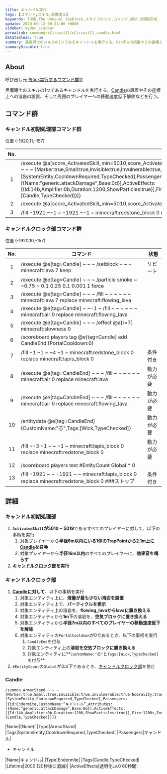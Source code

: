 ```yaml
---
title: キャンドル実行
tags: [コマンド,スキル,黒魔導士]
keywords: TUSB,The Unusual Skyblock,スカイブロック,コマンド,解析,X回路区域
update: 2020-09-13 09:21:00 +0000
sidebar: mydoc_sidebar
permalink: command/xCircuit11/xCircuit11_candle.html
datatable3c: true
summary: 黒魔導士のスキルの1つであるキャンドルを実行する。Candleの設置やその座標上への溶岩の設置、そして周囲のプレイヤーへの移動速度低下解除などを行う。
summaryDisable: true
---
```


## About

<span class="tagBlack">呼び出し元</span> [毎tick実行するコマンド群11]({{site.baseurl}}/command/xCircuit11/xCircuit11_command.html)

黒魔導士のスキルの1つであるキャンドルを実行する。[Candle](#candle)の設置やその座標上への溶岩の設置、そして周囲のプレイヤーへの移動速度低下解除などを行う。

## コマンド群

### キャンドル初期処理部コマンド群

<span class="tagYellow">位置</span> (-1920,11,-157)

<div class="datatable3c-begin"></div>

|No.|コマンド||
|:-:|-|-|
|1|/execute @a[score_ActivatedSkill_min=5010,score_ActivatedSkill=5019] ~ ~ ~ /execute @e[r=6,tag=TrapPoint,c=1] ~ ~2.1 ~ /summon ArmorStand ~ ~ ~ {Marker:true,Small:true,Invisible:true,Invulnerable:true,NoGravity:true,NoBasePlate:true,DisabledSlots:31,PortalCooldown:390,Tags:[SystemEntity,CooldownRequired,TypeChecked],Passengers:[{id:Endermite,CustomName:"キャンドル",Attributes:[{Name:"generic.attackDamage",Base:0d}],ActiveEffects:[{Id:14b,Amplifier:0b,Duration:1200,ShowParticles:true}],Fire:1200s,Invulnerable:true,Silent:true,NoAI:true,Lifetime:2000,PortalCooldown:390,Tags:[Candle,TypeChecked]}]}|
|2|/execute @a[score_ActivatedSkill_min=5010,score_ActivatedSkill=5019] ~ ~ ~ /playsound entity.blaze.shoot master @a[r=16] ~ ~ ~ 1 0.8 0|
|3|/fill -1921 ~-1 ~ -1921 ~-1 ~ minecraft:redstone_block 0 replace minecraft:lapis_block 0 ###キャンドル起動|

<div class="datatable3c-end"></div>

### キャンドルクロック部コマンド群

<span class="tagYellow">位置</span> (-1920,10,-157)

<div class="datatable3c-begin"></div>

|No.|コマンド|状態|
|:-:|-|-|
|1|/execute @e[tag=Candle] ~ ~ ~ /setblock ~ ~ ~ minecraft:lava 7 keep|リピート|
|2|/execute @e[tag=Candle] ~ ~ ~ /particle smoke ~ ~0.75 ~ 0.1 0.25 0.1 0.001 1 force|
|3|/execute @e[tag=Candle] ~ ~ ~ /fill ~ ~ ~ ~ ~ ~ minecraft:lava 7 replace minecraft:flowing_lava|
|4|/execute @e[tag=Candle] ~ ~-1 ~ /fill ~ ~ ~ ~ ~ ~ minecraft:air 0 replace minecraft:flowing_lava|
|5|/execute @e[tag=Candle] ~ ~ ~ /effect @a[r=7] minecraft:slowness 0|
|6|/scoreboard players tag @e[tag=Candle] add CandleEnd {PortalCooldown:0}|
|7|/fill ~1 ~1 ~ ~4 ~1 ~ minecraft:redstone_block 0 replace minecraft:lapis_block 0|条件付き|
|8|/execute @e[tag=CandleEnd] ~ ~ ~ /fill ~ ~ ~ ~ ~ ~ minecraft:air 0 replace minecraft:lava|動力が必要|
|9|/execute @e[tag=CandleEnd] ~ ~ ~ /fill ~ ~ ~ ~ ~ ~ minecraft:air 0 replace minecraft:flowing_lava|動力が必要|
|10|/entitydata @e[tag=CandleEnd] {CustomName:"芯",Tags:[Wick,TypeChecked]}|動力が必要|
|11|/fill ~-3 ~1 ~ ~ ~1 ~ minecraft:lapis_block 0 replace minecraft:redstone_block 0|動力が必要|
|12|/scoreboard players test #EntityCount Global * 0|
|13|/fill -1921 ~ ~ -1921 ~ ~ minecraft:lapis_block 0 replace minecraft:redstone_block 0 ###ストップ|条件付き|

<div class="datatable3c-end"></div>

## 詳細

### キャンドル初期処理部

1. **`ActivatedSkill`が5010 ~ 5019**であるすべてのプレイヤーに対して、以下の事柄を実行
   1. 対象プレイヤーから**半径6m以内にいる1体の[TrapPoint]({{site.baseurl}}/entity/entity_entity.html#trappoint)から2.1m上に[Candle](#candle)を召喚**
   2. 対象プレイヤーから**半径16m以内**のすべてのプレイヤーに、**効果音を鳴らす**
3. **[キャンドルクロック部](#キャンドルクロック部)を実行**

### キャンドルクロック部

1. **[Candle](#candle)に対して**、以下の事柄を実行
   1. 対象エンティティ上に、**液量が最も少ない溶岩を設置**
   2. 対象エンティティ上で、**パーティクルを表示**
   3. 対象エンティティ上の溶岩を、**flowing_lavaからlavaに置き換える**
   4. 対象エンティティから**1m下**の溶岩を、**空気ブロックに置き換える**
   5. 対象エンティティから**半径7m以内のすべてのプレイヤーの移動速度低下を解除**
   6. 対象エンティティの`PortalCooldown`が0であるとき、以下の事柄を実行
      1. `CandleEnd`を付与
      2. 対象エンティティ上の**溶岩を空気ブロックに置き換える**
      3. 対象エンティティに**`CustomName:"芯"`と`Tags:[Wick,TypeChecked]`を付与**
2. `#EntityCount`の`Global`が0以下であるとき、[キャンドルクロック部](#キャンドルクロック部)を停止

### Candle

```mcfunction
/summon ArmorStand ~ ~ ~ {Marker:true,Small:true,Invisible:true,Invulnerable:true,NoGravity:true,NoBasePlate:true,DisabledSlots:31,PortalCooldown:390,Tags:[SystemEntity,CooldownRequired,TypeChecked],Passengers:[{id:Endermite,CustomName:”キャンドル”,Attributes:[{Name:”generic.attackDamage”,Base:0d}],ActiveEffects:[{Id:14b,Amplifier:0b,Duration:1200,ShowParticles:true}],Fire:1200s,Invulnerable:true,Silent:true,NoAI:true,Lifetime:2000,PortalCooldown:390,Tags:[Candle,TypeChecked]}]}
```

|Name|(None)|
|Type|ArmorStand|
|Tags|SystemEntity,CooldownRequired,TypeChecked|
|Passengers|キャンドル|

- キャンドル

|Name|キャンドル|
|Type|Endermite|
|Tags|Candle,TypeChecked|
|Lifetime|2000 (20秒後に消滅)|
|ActiveEffects|透明化Lv.0 60秒間|

